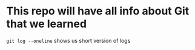 # This repo will have all info about Git that we learned
```git log --oneline``` shows us short version of logs
